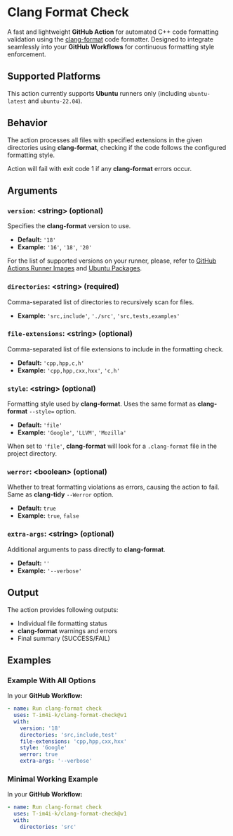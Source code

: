 # Clang Format Check

A fast and lightweight **GitHub Action** for automated C++ code formatting validation using
the [clang-format](https://clang.llvm.org/docs/ClangFormat.html) code formatter. Designed to integrate seamlessly into
your **GitHub Workflows** for continuous formatting style enforcement.

## Supported Platforms

This action currently supports **Ubuntu** runners only (including `ubuntu-latest` and `ubuntu-22.04`).

## Behavior

The action processes all files with specified extensions in the given directories using **clang-format**,
checking if the code follows the configured formatting style.

Action will fail with exit code 1 if any **clang-format** errors occur.

## Arguments

### `version`: \<string\> (optional)

Specifies the **clang-format** version to use.

- **Default:** `'18'`
- **Example:** `'16'`, `'18'`, `'20'`

For the list of supported versions on your runner, please, refer
to [GitHub Actions Runner Images](https://github.com/actions/runner-images)
and [Ubuntu Packages](https://packages.ubuntu.com/plucky/clang-format).

### `directories`: \<string\> (required)

Comma-separated list of directories to recursively scan for files.

- **Example:** `'src,include'`, `'./src'`, `'src,tests,examples'`

### `file-extensions`: \<string\> (optional)

Comma-separated list of file extensions to include in the formatting check.

- **Default:** `'cpp,hpp,c,h'`
- **Example:** `'cpp,hpp,cxx,hxx'`, `'c,h'`

### `style`: \<string\> (optional)

Formatting style used by **clang-format**. Uses the same format as **clang-format** `--style=` option.

- **Default:** `'file'`
- **Example:** `'Google'`, `'LLVM'`, `'Mozilla'`

When set to `'file'`, **clang-format** will look for a `.clang-format` file in the project directory.

### `werror`: \<boolean\> (optional)

Whether to treat formatting violations as errors, causing the action to fail. Same as **clang-tidy**
`--Werror` option.

- **Default:** `true`
- **Example:** `true`, `false`

### `extra-args`: \<string\> (optional)

Additional arguments to pass directly to **clang-format**.

- **Default:** `''`
- **Example:** `'--verbose'`

## Output

The action provides following outputs:

- Individual file formatting status
- **clang-format** warnings and errors
- Final summary (SUCCESS/FAIL)

## Examples

### Example With All Options

In your **GitHub Workflow:**

```yml
- name: Run clang-format check
  uses: T-im4i-k/clang-format-check@v1
  with:
    version: '18'
    directories: 'src,include,test'
    file-extensions: 'cpp,hpp,cxx,hxx'
    style: 'Google'
    werror: true
    extra-args: '--verbose'
```

### Minimal Working Example

In your **GitHub Workflow:**

```yml
- name: Run clang-format check
  uses: T-im4i-k/clang-format-check@v1
  with:
    directories: 'src'
```